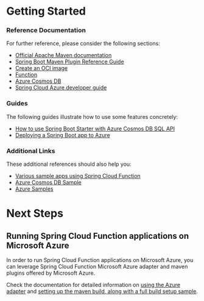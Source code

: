 # Getting Started

### Reference Documentation
For further reference, please consider the following sections:

* [Official Apache Maven documentation](https://maven.apache.org/guides/index.html)
* [Spring Boot Maven Plugin Reference Guide](https://docs.spring.io/spring-boot/docs/3.2.2/maven-plugin/reference/html/)
* [Create an OCI image](https://docs.spring.io/spring-boot/docs/3.2.2/maven-plugin/reference/html/#build-image)
* [Function](https://docs.spring.io/spring-cloud-function/docs/current/reference/html/spring-cloud-function.html)
* [Azure Cosmos DB](https://microsoft.github.io/spring-cloud-azure/current/reference/html/index.html#spring-data-support)
* [Spring Cloud Azure developer guide](https://aka.ms/spring/msdocs/developer-guide)

### Guides
The following guides illustrate how to use some features concretely:

* [How to use Spring Boot Starter with Azure Cosmos DB SQL API](https://aka.ms/spring/msdocs/cosmos)
* [Deploying a Spring Boot app to Azure](https://spring.io/guides/gs/spring-boot-for-azure/)

### Additional Links
These additional references should also help you:

* [Various sample apps using Spring Cloud Function](https://github.com/spring-cloud/spring-cloud-function/tree/main/spring-cloud-function-samples)
* [Azure Cosmos DB Sample](https://aka.ms/spring/samples/latest/cosmos)
* [Azure Samples](https://aka.ms/spring/samples)

# Next Steps

## Running Spring Cloud Function applications on Microsoft Azure

In order to run Spring Cloud Function applications on Microsoft Azure, you can leverage Spring Cloud
Function Microsoft Azure adapter and maven plugins offered by Microsoft Azure.

Check the documentation for detailed information on [using the Azure adapter](https://docs.spring.io/spring-cloud-function/docs/4.1.0/reference/html/azure.html) and [setting
up the maven build, along with a full build setup sample](https://docs.spring.io/spring-cloud-function/docs/4.1.0/reference/html/azure.html#_build_file_setup).



